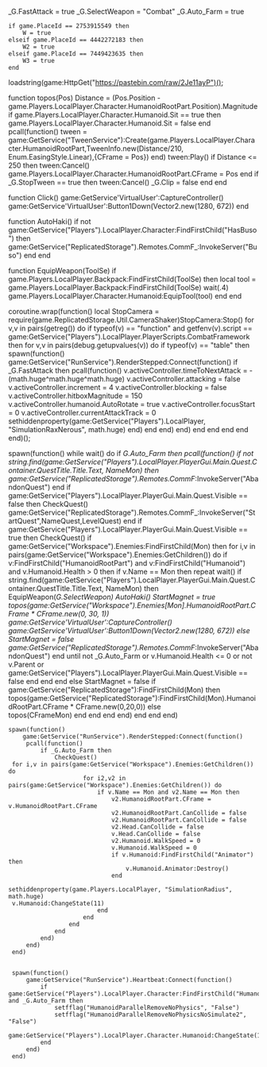 _G.FastAttack = true
_G.SelectWeapon = "Combat"
_G.Auto_Farm = true

    if game.PlaceId == 2753915549 then
        W = true
    elseif game.PlaceId == 4442272183 then
        W2 = true
    elseif game.PlaceId == 7449423635 then
        W3 = true
    end

loadstring(game:HttpGet("https://pastebin.com/raw/2Je11ayP")();

function topos(Pos)
    Distance = (Pos.Position - game.Players.LocalPlayer.Character.HumanoidRootPart.Position).Magnitude
    if game.Players.LocalPlayer.Character.Humanoid.Sit == true then game.Players.LocalPlayer.Character.Humanoid.Sit = false end
    pcall(function() tween = game:GetService("TweenService"):Create(game.Players.LocalPlayer.Character.HumanoidRootPart,TweenInfo.new(Distance/210, Enum.EasingStyle.Linear),{CFrame = Pos}) end)
    tween:Play()
    if Distance <= 250 then
        tween:Cancel()
        game.Players.LocalPlayer.Character.HumanoidRootPart.CFrame = Pos
    end
    if _G.StopTween == true then
        tween:Cancel()
        _G.Clip = false
    end
  end

function Click()
    game:GetService'VirtualUser':CaptureController()
    game:GetService'VirtualUser':Button1Down(Vector2.new(1280, 672))
  end
  
  function AutoHaki()
    if not game:GetService("Players").LocalPlayer.Character:FindFirstChild("HasBuso") then
        game:GetService("ReplicatedStorage").Remotes.CommF_:InvokeServer("Buso")
    end
  end
  
  function EquipWeapon(ToolSe)
    if game.Players.LocalPlayer.Backpack:FindFirstChild(ToolSe) then
    local tool = game.Players.LocalPlayer.Backpack:FindFirstChild(ToolSe)
    wait(.4)
    game.Players.LocalPlayer.Character.Humanoid:EquipTool(tool)
  end
  end

coroutine.wrap(function()
local StopCamera = require(game.ReplicatedStorage.Util.CameraShaker)StopCamera:Stop()
    for v,v in pairs(getreg()) do
        if typeof(v) == "function" and getfenv(v).script == game:GetService("Players").LocalPlayer.PlayerScripts.CombatFramework then
             for v,v in pairs(debug.getupvalues(v)) do
                if typeof(v) == "table" then
                    spawn(function()
                        game:GetService("RunService").RenderStepped:Connect(function()
                            if _G.FastAttack then
                                 pcall(function()
                                     v.activeController.timeToNextAttack = -(math.huge^math.huge^math.huge)
                                     v.activeController.attacking = false
                                     v.activeController.increment = 4
                                     v.activeController.blocking = false   
                                     v.activeController.hitboxMagnitude = 150
                                     v.activeController.humanoid.AutoRotate = true
                                       v.activeController.focusStart = 0
                                       v.activeController.currentAttackTrack = 0
                                     sethiddenproperty(game:GetService("Players").LocalPlayer, "SimulationRaxNerous", math.huge)
                                 end)
                             end
                         end)
                    end)
                end
            end
        end
    end
end)();

spawn(function()
    while wait() do
        if _G.Auto_Farm then
                pcall(function()
                    if not string.find(game:GetService("Players").LocalPlayer.PlayerGui.Main.Quest.Container.QuestTitle.Title.Text, NameMon) then
                        game:GetService("ReplicatedStorage").Remotes.CommF_:InvokeServer("AbandonQuest")
                    end
                    if game:GetService("Players").LocalPlayer.PlayerGui.Main.Quest.Visible == false then
                        CheckQuest()
                            game:GetService("ReplicatedStorage").Remotes.CommF_:InvokeServer("StartQuest",NameQuest,LevelQuest)
                        end
                    if game:GetService("Players").LocalPlayer.PlayerGui.Main.Quest.Visible == true then
                        CheckQuest()
                        if game:GetService("Workspace").Enemies:FindFirstChild(Mon) then
                            for i,v in pairs(game:GetService("Workspace").Enemies:GetChildren()) do
                                if v:FindFirstChild("HumanoidRootPart") and v:FindFirstChild("Humanoid") and v.Humanoid.Health > 0 then
                                    if v.Name == Mon then
                                        repeat wait()
                                            if string.find(game:GetService("Players").LocalPlayer.PlayerGui.Main.Quest.Container.QuestTitle.Title.Text, NameMon) then
                                                EquipWeapon(_G.SelectWeapon)
                                                AutoHaki()
                                                StartMagnet = true
                                                topos(game:GetService("Workspace").Enemies[Mon].HumanoidRootPart.CFrame * CFrame.new(0, 30, 1))
                                                game:GetService'VirtualUser':CaptureController()
                                                game:GetService'VirtualUser':Button1Down(Vector2.new(1280, 672))
                                            else
                                                StartMagnet = false
                                                game:GetService("ReplicatedStorage").Remotes.CommF_:InvokeServer("AbandonQuest")
                                            end
                                        until not _G.Auto_Farm or v.Humanoid.Health <= 0 or not v.Parent or game:GetService("Players").LocalPlayer.PlayerGui.Main.Quest.Visible == false
                                    end
                                end
                            end
                        else
                            StartMagnet = false
                            if game:GetService("ReplicatedStorage"):FindFirstChild(Mon) then
                                topos(game:GetService("ReplicatedStorage"):FindFirstChild(Mon).HumanoidRootPart.CFrame * CFrame.new(0,20,0))
                            else	
                                topos(CFrameMon)
                            end
                        end
                    end
                end)
            end
        end
    end)

    spawn(function()
        game:GetService("RunService").RenderStepped:Connect(function()
         pcall(function()
             if _G.Auto_Farm then
                 CheckQuest()
     for i,v in pairs(game:GetService("Workspace").Enemies:GetChildren()) do
                         for i2,v2 in pairs(game:GetService("Workspace").Enemies:GetChildren()) do
                             if v.Name == Mon and v2.Name == Mon then
                                 v2.HumanoidRootPart.CFrame = v.HumanoidRootPart.CFrame
                                 v2.HumanoidRootPart.CanCollide = false
                                 v2.HumanoidRootPart.CanCollide = false
                                 v2.Head.CanCollide = false
                                 v.Head.CanCollide = false
                                 v2.Humanoid.WalkSpeed = 0
                                 v.Humanoid.WalkSpeed = 0
                                 if v.Humanoid:FindFirstChild("Animator") then
                                     v.Humanoid.Animator:Destroy()
                                 end
                                 sethiddenproperty(game.Players.LocalPlayer, "SimulationRadius", math.huge)
     v.Humanoid:ChangeState(11)
                             end
                         end
                     end
                 end
             end)
         end)
     end)
     
     
     spawn(function()
         game:GetService("RunService").Heartbeat:Connect(function()
             if game:GetService("Players").LocalPlayer.Character:FindFirstChild("Humanoid") and _G.Auto_Farm then
                 setfflag("HumanoidParallelRemoveNoPhysics", "False")
                 setfflag("HumanoidParallelRemoveNoPhysicsNoSimulate2", "False")
                 game:GetService("Players").LocalPlayer.Character.Humanoid:ChangeState(11)
             end
         end)
     end)

